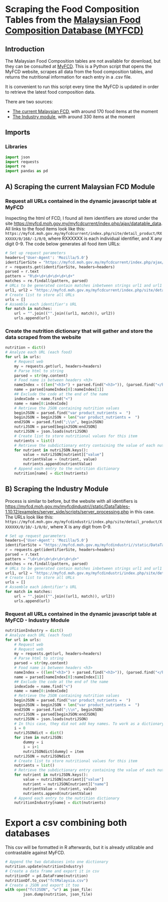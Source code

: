 # Scraping the Food Composition Tables from the [Malaysian Food Composition Database (MYFCD)](https://myfcd.moh.gov.my/myfcdcurrent/)

## Introduction
The Malaysian Food Composition tables are not available for download, but they can be consulted at [MyFCD](https://myfcd.moh.gov.my/myfcdcurrent/). This is a Python script that opens the MyFCD website, scrapes all data from the food composition tables, and returns the nutritional information for each entry in a .csv file.

It is convenient to run this script every time the MyFCD is updated in order to retrieve the latest food composition data.

There are two sources: 
* [The current Malaysian FCD](https://myfcd.moh.gov.my/myfcdcurrent), with around 170 food items at the moment
* [The Industry module](https://myfcd.moh.gov.my/myfcdindustri), with around 330 items at the moment

## Imports
### Libraries


```python
import json
import requests
import re
import pandas as pd
```

## A) Scraping the current Malaysian FCD Module

### Request all URLs contained in the dynamic javascript table at MyFCD
Inspecting the html of FCD, I found all item identifiers are stored under the site https://myfcd.moh.gov.my/myfcdcurrent/index.php/ajax/datatable_data.
All links to the food items look like this:
`https://myfcd.moh.gov.my/myfcdcurrent/index.php/site/detail_product/RXXXXXX/0/168/-1/0/0`,
where RXXXXXX is each individual identifier, and X any digit 0-9. The code below generates all food item URLs:


```python
# Set up request parameters
headers={'User-Agent': 'Mozilla/5.0'}
identifierSite = "https://myfcd.moh.gov.my/myfcdcurrent/index.php/ajax/datatable_data"
r = requests.get(identifierSite, headers=headers)
parsed = r.text
pattern = "R\d+\d+\d+\d+\d+\d+"
matches = re.findall(pattern, parsed)
# URLs to be generated contain matches inbetween strings url1 and url1
url1, url2 = "https://myfcd.moh.gov.my/myfcdcurrent/index.php/site/detail_product/", "/0/168/-1/0/0"
# Create list to store all URLs
urls = []
# Assemble each identifier's URL
for match in matches:
    url = "".join(("".join((url1, match)), url2))
    urls.append(url)
```

### Create the nutrition dictionary that will gather and store the data scraped from the website


```python
nutrition = dict()
# Analyze each URL (each food)
for url in urls:
    # Request web
    my = requests.get(url, headers=headers)
    # Parse html to string
    parsed = str(my.content)
    # Food name is between headers <h3>
    nameIndex = ((len("<h3>") + parsed.find("<h3>")), (parsed.find("</h3")))
    name = parsed[nameIndex[0]:nameIndex[1]]
    ## Exclude the code at the end of the name
    indexCode = name.find("<")
    name = name[0:indexCode]
    # Retrieve the JSON containing nutrition values
    beginJSON = parsed.find("var product_nutrients =  ")
    beginJSON = beginJSON + len("var product_nutrients =  ")
    endJSON = parsed.find(";\\n", beginJSON)
    nutriJSON = parsed[beginJSON:endJSON]
    nutriJSON = json.loads(nutriJSON)
    # Create list to store nutritional values for this item
    nutrients = list()
    # Retrieve the subdictionary entry containing the value of each nutrient
    for nutrient in nutriJSON.keys():
        value = nutriJSON[nutrient]["value"]
        nutrientValue = (nutrient, value)
        nutrients.append(nutrientValue)
    # Append each entry to the nutrition dictionary
    nutrition[name] = dict(nutrients)

```

## B) Scraping the Industry Module
Process is similar to before, but the website with all identifiers is https://myfcd.moh.gov.my/myfcdindustri//static/DataTables-1.10.12/examples/server_side/scripts/server_processing.php in this case. The URLs look like this:
`https://myfcd.moh.gov.my/myfcdindustri/index.php/site/detail_product/XXXXXXX/0/10/-1/0/0/`, where X is any digit from 0-9.


```python
# Set up request parameters
headers={'User-Agent': 'Mozilla/5.0'}
identifierSite = "https://myfcd.moh.gov.my/myfcdindustri//static/DataTables-1.10.12/examples/server_side/scripts/server_processing.php"
r = requests.get(identifierSite, headers=headers)
parsed = r.text
pattern = "\d+\d+\d+\d+\d+\d+\d+"
matches = re.findall(pattern, parsed)
# URLs to be generated contain matches inbetween strings url1 and url1
url1, url2 = "https://myfcd.moh.gov.my/myfcdindustri/index.php/site/detail_product/", "/0/10/-1/0/0/"
# Create list to store all URLs
urls = []
# Assemble each identifier's URL
for match in matches:
    url = "".join(("".join((url1, match)), url2))
    urls.append(url)
```
### Request all URLs contained in the dynamic javascript table at MyFCD - Industry Module

```python
nutritionIndustry = dict()
# Analyze each URL (each food)
for url in urls:
    # Request web
    # Request web
    my = requests.get(url, headers=headers)
    # Parse html to string
    parsed = str(my.content)
    # Food name is between headers <h3>
    nameIndex = ((len("<h3>") + parsed.find("<h3>")), (parsed.find("</h3")))
    name = parsed[nameIndex[0]:nameIndex[1]]
    ## Exclude the code at the end of the name
    indexCode = name.find("<")
    name = name[0:indexCode]
    # Retrieve the JSON containing nutrition values
    beginJSON = parsed.find("var product_nutrients =  ")
    beginJSON = beginJSON + len("var product_nutrients =  ")
    endJSON = parsed.find(";\\n", beginJSON)
    nutriJSON = parsed[beginJSON:endJSON]
    nutriJSON = json.loads(nutriJSON)
    # In this case, they did not add key names. To work as a dictionary, I will add dummy key names
    i = 0
    nutriJSONdict = dict()
    for item in nutriJSON:
        dummy = i
        i = i+1
        nutriJSONdict[dummy] = item
    nutriJSON = nutriJSONdict
    # Create list to store nutritional values for this item
    nutrients = list()
    # Retrieve the subdictionary entry containing the value of each nutrient
    for nutrient in nutriJSON.keys():
        value = nutriJSON[nutrient]["value"]
        nutrient = nutriJSON[nutrient]["name"]
        nutrientValue = (nutrient, value)
        nutrients.append(nutrientValue)
    # Append each entry to the nutrition dictionary
    nutritionIndustry[name] = dict(nutrients)
```

# Export a csv combining both databases
This csv will be formatted in R afterwards, but it is already utilizable and contrastable against MyFCD.


```python
# Append the two databases into one dictionary
nutrition.update(nutritionIndustry)
# Create a data frame and export it in csv
nutritionDf = pd.DataFrame(nutrition)
nutritionDf.to_csv("fctMalaysia.csv")
# Create a JSON and export it too
with open("fctJSON", "w") as json_file:
        json.dump(nutrition, json_file)
```
